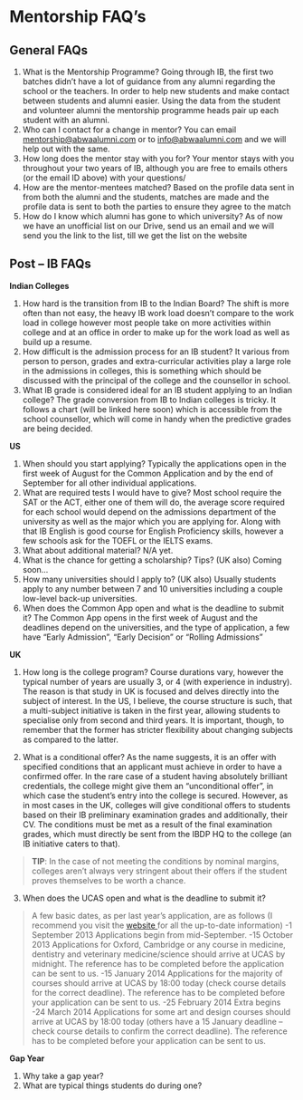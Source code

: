 Mentorship FAQ’s
==============

**General FAQs**
-------------

1.	What is the Mentorship Programme?
Going through IB, the first two batches didn’t have a lot of guidance from any alumni regarding the school or the teachers. In order to help new students and make contact between students and alumni easier. Using the data from the student and volunteer alumni the mentorship programme heads pair up each student with an alumni.
2.	Who can I contact for a change in mentor?
You can email mentorship@abwaalumni.com or to info@abwaalumni.com and we will help out with the same.
3.	How long does the mentor stay with you for?
Your mentor stays with you throughout your two years of IB, although you are free to emails others (or the email ID above) with your questions/
4.	How are the mentor-mentees matched?
Based on the profile data sent in from both the alumni and the students, matches are made and the profile data is sent to both the parties to ensure they agree to the match
5.	How do I know which alumni has gone to which university?
As of now we have an unofficial list on our Drive, send us an email and we will send you the link to the list, till we get the list on the website

**Post – IB FAQs**
-------------

**Indian Colleges**

1.	How hard is the transition from IB to the Indian Board?
The shift is more often than not easy, the heavy IB work load doesn’t compare to the work load in college however most people take on more activities within college and at an office in order to make up for the work load as well as build up a resume.
2.	How difficult is the admission process for an IB student?
It various from person to person, grades and extra-curricular activities play a large role in the admissions in colleges, this is something which should be discussed with the principal of the college and the counsellor in school.
3.	What IB grade is considered ideal for an IB student applying to an Indian college?
The grade conversion from IB to Indian colleges is tricky. It follows a chart (will be linked here soon) which is accessible from the school counsellor, which will come in handy when the predictive grades are being decided.

**US**

1.	When should you start applying?
Typically the applications open in the first week of August for the Common Application and by the end of September for all other individual applications. 
2.	What are required tests I would have to give?
Most school require the SAT or the ACT, either one of them will do, the average score required for each school would depend on the admissions department of the university as well as the major which you are applying for. Along with that IB English is good course for English Proficiency skills, however a few schools ask for the TOEFL or the IELTS exams. 
3.	What about additional material?
N/A yet.
4.	What is the chance for getting a scholarship? Tips? (UK also)
Coming soon…
5.	How many universities should I apply to? (UK also)
Usually students apply to any number between 7 and 10 universities including a couple low-level back-up universities.
6.	When does the Common App open and what is the deadline to submit it?
The Common App opens in the first week of August and the deadlines depend on the universities, and the type of application, a few have “Early Admission”, “Early Decision” or “Rolling Admissions”

**UK**

1.	How long is the college program?
Course durations vary, however the typical number of years are usually 3, or 4 (with experience in industry). The reason is that study in UK is focused and delves directly into the subject of interest. In the US, I believe, the course structure is such, that a multi-subject initiative is taken in the first year, allowing students to specialise only from second and third years. It is important, though, to remember that the former has stricter flexibility about changing subjects as compared to the latter. 

2.	What is a conditional offer?
As the name suggests, it is an offer with specified conditions that an applicant must achieve in order to have a confirmed offer. In the rare case of a student having absolutely brilliant credentials, the college might give them an “unconditional offer”, in which case the student’s entry into the college is secured. However, as in most cases in the UK, colleges will give conditional offers to students based on their IB preliminary examination grades and additionally, their CV. The conditions must be met as a result of the final examination grades, which must directly be sent from the IBDP HQ to the college (an IB initiative caters to that).
>**TIP**: In the case of not meeting the conditions by nominal margins, colleges aren’t always very stringent about their offers if the student proves themselves to be worth a chance.


3.	When does the UCAS open and what is the deadline to submit it?
> A few basic dates, as per last year’s application, are as follows (I recommend you visit the <a href="http://goo.gl/XJanJY"> website </a>for all the up-to-date information)
>-1 September 2013
Applications begin from mid-September.
>-15 October 2013
Applications for Oxford, Cambridge or any course in medicine, dentistry and veterinary medicine/science should arrive at UCAS by midnight. The reference has to be completed before the application can be sent to us.
>-15 January 2014
Applications for the majority of courses should arrive at UCAS by 18:00 today (check course details for the correct deadline). The reference has to be completed before your application can be sent to us.
>-25 February 2014
Extra begins
>-24 March 2014
Applications for some art and design courses should arrive at UCAS by 18:00 today (others have a 15 January deadline – check course details to confirm the correct deadline). The reference has to be completed before your application can be sent to us.

**Gap Year**

1.	Why take a gap year?
2.	What are typical things students do during one?

